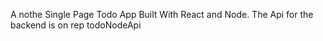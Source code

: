 A nothe Single Page Todo App Built With React and Node. The Api for the backend is on rep todoNodeApi